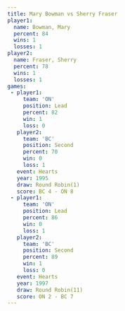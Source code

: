 ```yaml
---
title: Mary Bowman vs Sherry Fraser
player1:              
  name: Bowman, Mary  
  percent: 84         
  wins: 1             
  losses: 1           
player2:              
  name: Fraser, Sherry
  percent: 78         
  wins: 1             
  losses: 1           
games:
 - player1:        
     team: 'ON'    
     position: Lead
     percent: 82   
     win: 1        
     loss: 0       
   player2:          
     team: 'BC'      
     position: Second
     percent: 70     
     win: 0          
     loss: 1         
   event: Hearts       
   year: 1995          
   draw: Round Robin(1)
   score: BC 4 - ON 8  
 - player1:        
     team: 'ON'    
     position: Lead
     percent: 86   
     win: 0        
     loss: 1       
   player2:          
     team: 'BC'      
     position: Second
     percent: 89     
     win: 1          
     loss: 0         
   event: Hearts        
   year: 1997           
   draw: Round Robin(11)
   score: ON 2 - BC 7   
---
```

